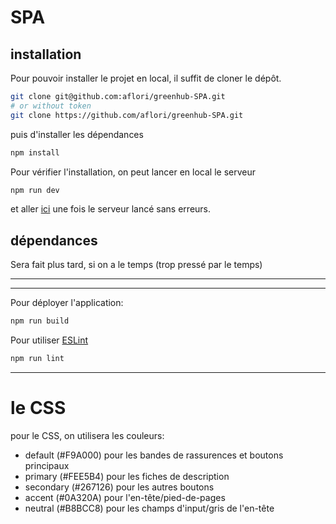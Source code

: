 # SPA

## installation

Pour pouvoir installer le projet en local, il suffit de cloner le dépôt.
```sh
git clone git@github.com:aflori/greenhub-SPA.git
# or without token
git clone https://github.com/aflori/greenhub-SPA.git
```

puis d'installer les dépendances
```sh
npm install
```

Pour vérifier l'installation, on peut lancer en local le serveur
```sh
npm run dev
```
et aller [ici](http://localhost:5173/) une fois le serveur lancé sans erreurs.

## dépendances

Sera fait plus tard, si on a le temps (trop pressé par le temps)

***
***

Pour déployer l'application:

```sh
npm run build
```

Pour utiliser [ESLint](https://eslint.org/)

```sh
npm run lint
```

***

# le CSS

pour le CSS, on utilisera les couleurs:
- default (#F9A000) pour les bandes de rassurences et boutons principaux
- primary (#FEE5B4) pour les fiches de description
- secondary (#267126) pour les autres boutons
- accent (#0A320A) pour l'en-tête/pied-de-pages
- neutral (#B8BCC8) pour les champs d'input/gris de l'en-tête
